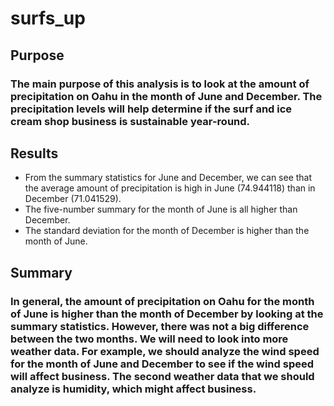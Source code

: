 # surfs_up

## Purpose
### The main purpose of this analysis is to look at the amount of precipitation on Oahu in the month of June and December. The precipitation levels will help determine if the surf and ice cream shop business is sustainable year-round.

## Results
- From the summary statistics for June and December, we can see that the average amount of precipitation is high in June (74.944118) than in December (71.041529). 
- The five-number summary for the month of June is all higher than December.
- The standard deviation for the month of December is higher than the month of June. 

## Summary 
### In general, the amount of precipitation on Oahu for the month of June is higher than the month of December by looking at the summary statistics. However, there was not a big difference between the two months. We will need to look into more weather data. For example, we should analyze the wind speed for the month of June and December to see if the wind speed will affect business. The second weather data that we should analyze is humidity, which might affect business. 